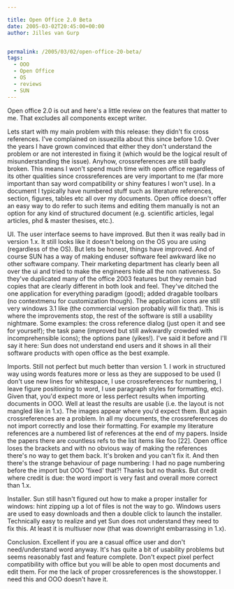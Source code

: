 ```yaml
---

title: Open Office 2.0 Beta
date: 2005-03-02T20:45:00+00:00
author: Jilles van Gurp


permalink: /2005/03/02/open-office-20-beta/
tags:
  - OOO
  - Open Office
  - OS
  - reviews
  - SUN
---
```

 Open office 2.0 is out and here's a little review on the features that matter to me. That excludes all components except writer.

Lets start with my main problem with this release: they didn't fix cross references. I've complained on issuezilla about this since before 1.0. Over the years I have grown convinced that either they don't understand the problem or are not interested in fixing it (which would be the logical result of misunderstanding the issue). Anyhow, crossreferences are still badly broken. This means I won't spend much time with open office regardless of its other qualities since crossreferences are very important to me (far more important than say word compatibility or shiny features I won't use). In a document I typically have numbered stuff such as literature references, section, figures, tables etc all over my documents. Open office doesn't offer an easy way to do refer to such items and editing them manually is not an option for any kind of structured document (e.g. scientific articles, legal articles, phd & master thesises, etc.).

UI. The user interface seems to have improved. But then it was really bad in version 1.x. It still looks like it doesn't belong on the OS you are using (regardless of the OS). But lets be honest, things have improved. And of course SUN has a way of making enduser software feel awkward like no other software company. Their marketing department has clearly been all over the ui and tried to make the engineers hide all the non nativeness.  So they've duplicated many of the office 2003 features but they remain bad copies that are clearly different in both look and feel. They've ditched the one application for everything paradigm (good); added dragable toolbars (no contextmenu for customization though). The application icons are still very windows 3.1 like (the commercial version probably will fix that). This is where the improvements stop, the rest of the software is still a usability nightmare. Some examples: the cross reference dialog (just open it and see for yourself); the task pane (improved but still awkwardly crowded with incomprehensible icons); the options pane (yikes!). I've said it before and I'll say it here: Sun does not understand end users and it shows in all their software products with open office as the best example.

Imports. Still not perfect but much better than version 1. I work in structured way using words features more or less as they are supposed to be used  (I don't use new lines for whitespace, I use crossreferences for numbering, I leave figure positioning to word, I use paragraph styles for formatting, etc). Given that, you'd expect more or less perfect results when importing documents in OOO. Well at least the results are usable (i.e. the layout is not mangled like in 1.x). The images appear where you'd expect them. But again crossreferences are a problem. In all my documents, the crossreferences do not import correctly and lose their formatting. For example my literature references are a numbered list of references at the end of my papers. Inside the papers there are countless refs to the list items like foo [22]. Open office loses the brackets and with no obvious way of making the references there's no way to get them back. It's broken and you can't fix it. And then there's the strange behaviour of page numbering: I had no page numbering before the import but OOO 'fixed' that?! Thanks but no thanks. But credit where credit is due: the word import is very fast and overall more correct than 1.x.

Installer. Sun still hasn't figured out how to make a proper installer for windows: hint zipping up a lot of files is not the way to go. Windows users are used to easy downloads and then a double click to launch the installer. Technically easy to realize and yet Sun does not understand they need to fix this. At least it is multiuser now (that was downright embarrassing in 1.x).

Conclusion. Excellent if you are a casual office user and don't need/understand word anyway. It's has quite a bit of usability problems but seems reasonably fast and feature complete. Don't expect pixel perfect compatibility with office but you will be able to open most documents and edit them. For me the lack of proper crossreferences is the showstopper. I need this and OOO doesn't have it. 